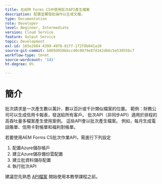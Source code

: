 ```yaml
---
title: 在AEM Forms CS中使用批次API產生檔案
description: 配置並觸發批操作以生成文檔。
type: Documentation
role: Developer
level: Beginner, Intermediate
version: Cloud Service
feature: Output Service
topic: Development
exl-id: 165e2884-4399-4970-81ff-1f2f8b041a10
source-git-commit: b069d958bbcc40c0079e87d342db6c5e53055bc7
workflow-type: tm+mt
source-wordcount: '141'
ht-degree: 0%

---
```


# 簡介

批次請求是一次產生數以萬計、數以百計或千計類似檔案的位置。 範例：財務公司可以生成信用卡報表，發送給所有客戶。
批次API（非同步API）適用於排程的高吞吐量多檔案產生使用案例。 這些API會以批次產生檔案。 例如，每月生成電話賬單、信用卡對帳單和福利對帳單。

若要使用AEM Forms CS批次作業API，需進行下列設定

1. 配置Azure儲存帳戶
1. 建立Azure儲存備份雲配置
1. 建立批資料儲存配置
1. 執行批次API

建議您先熟悉 [API檔案](https://experienceleague.adobe.com/docs/experience-manager-cloud-service/assets/batch-api.yaml?lang=en) 開始使用本教學課程之前。
